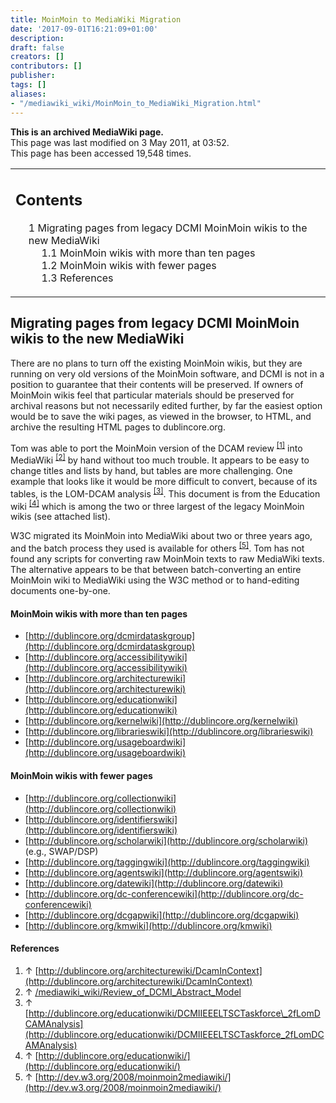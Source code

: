 ```yaml
---
title: MoinMoin to MediaWiki Migration
date: '2017-09-01T16:21:09+01:00'
description: 
draft: false
creators: []
contributors: []
publisher: 
tags: []
aliases:
- "/mediawiki_wiki/MoinMoin_to_MediaWiki_Migration.html"
---
```


 **This is an archived MediaWiki page.**  
This page was last modified on 3 May 2011, at 03:52.  
This page has been accessed 19,548 times.

<table id="toc" class="toc">
  <tr>
    <td>
      <div id="toctitle">
        <h2>Contents</h2>
      </div>
      <ul>
        <li class="toclevel-1 tocsection-1">
          <a href="#Migrating_pages_from_legacy_DCMI_MoinMoin_wikis_to_the_new_MediaWiki"><span class="tocnumber">1</span> <span class="toctext">Migrating pages from legacy DCMI MoinMoin wikis to the new MediaWiki</span></a>
          <ul>
            <li class="toclevel-2 tocsection-2"><a href="#MoinMoin_wikis_with_more_than_ten_pages"><span class="tocnumber">1.1</span> <span class="toctext">MoinMoin wikis with more than ten pages</span></a></li>
            <li class="toclevel-2 tocsection-3"><a href="#MoinMoin_wikis_with_fewer_pages"><span class="tocnumber">1.2</span> <span class="toctext">MoinMoin wikis with fewer pages</span></a></li>
            <li class="toclevel-2 tocsection-4"><a href="#References"><span class="tocnumber">1.3</span> <span class="toctext">References</span></a></li>
          </ul>
        </li>
      </ul>
    </td>
  </tr>
</table>

## Migrating pages from legacy DCMI MoinMoin wikis to the new MediaWiki 

There are no plans to turn off the existing MoinMoin wikis, but they are running on very old versions of the MoinMoin software, and DCMI is not in a position to guarantee that their contents will be preserved. If owners of MoinMoin wikis feel that particular materials should be preserved for archival reasons but not necessarily edited further, by far the easiest option would be to save the wiki pages, as viewed in the browser, to HTML, and archive the resulting HTML pages to dublincore.org.

Tom was able to port the MoinMoin version of the DCAM review <sup id="cite_ref-0" class="reference"><a href="#cite_note-0">[1]</a></sup> into MediaWiki <sup id="cite_ref-1" class="reference"><a href="#cite_note-1">[2]</a></sup> by hand without too much trouble. It appears to be easy to change titles and lists by hand, but tables are more challenging. One example that looks like it would be more difficult to convert, because of its tables, is the LOM-DCAM analysis <sup id="cite_ref-2" class="reference"><a href="#cite_note-2">[3]</a></sup>. This document is from the Education wiki <sup id="cite_ref-3" class="reference"><a href="#cite_note-3">[4]</a></sup> which is among the two or three largest of the legacy MoinMoin wikis (see attached list).

W3C migrated its MoinMoin into MediaWiki about two or three years ago, and the batch process they used is available for others <sup id="cite_ref-4" class="reference"><a href="#cite_note-4">[5]</a></sup>. Tom has not found any scripts for converting raw MoinMoin texts to raw MediaWiki texts. The alternative appears to be that between batch-converting an entire MoinMoin wiki to MediaWiki using the W3C method or to hand-editing documents one-by-one.

#### MoinMoin wikis with more than ten pages 

- [http://dublincore.org/dcmirdataskgroup](http://dublincore.org/dcmirdataskgroup)
- [http://dublincore.org/accessibilitywiki](http://dublincore.org/accessibilitywiki)
- [http://dublincore.org/architecturewiki](http://dublincore.org/architecturewiki)
- [http://dublincore.org/educationwiki](http://dublincore.org/educationwiki)
- [http://dublincore.org/kernelwiki](http://dublincore.org/kernelwiki)
- [http://dublincore.org/librarieswiki](http://dublincore.org/librarieswiki)
- [http://dublincore.org/usageboardwiki](http://dublincore.org/usageboardwiki)

#### MoinMoin wikis with fewer pages 

- [http://dublincore.org/collectionwiki](http://dublincore.org/collectionwiki)
- [http://dublincore.org/identifierswiki](http://dublincore.org/identifierswiki)
- [http://dublincore.org/scholarwiki](http://dublincore.org/scholarwiki) (e.g., SWAP/DSP)
- [http://dublincore.org/taggingwiki](http://dublincore.org/taggingwiki)
- [http://dublincore.org/agentswiki](http://dublincore.org/agentswiki)
- [http://dublincore.org/datewiki](http://dublincore.org/datewiki)
- [http://dublincore.org/dc-conferencewiki](http://dublincore.org/dc-conferencewiki)
- [http://dublincore.org/dcgapwiki](http://dublincore.org/dcgapwiki)
- [http://dublincore.org/kmwiki](http://dublincore.org/kmwiki)

#### References 

1. ↑ [http://dublincore.org/architecturewiki/DcamInContext](http://dublincore.org/architecturewiki/DcamInContext)
2. ↑ [/mediawiki_wiki/Review\_of\_DCMI\_Abstract\_Model](/mediawiki_wiki/Review_of_DCMI_Abstract_Model)
3. ↑ [http://dublincore.org/educationwiki/DCMIIEEELTSCTaskforce\_2fLomDCAMAnalysis](http://dublincore.org/educationwiki/DCMIIEEELTSCTaskforce_2fLomDCAMAnalysis)
4. ↑ [http://dublincore.org/educationwiki/](http://dublincore.org/educationwiki/)
5. ↑ [http://dev.w3.org/2008/moinmoin2mediawiki/](http://dev.w3.org/2008/moinmoin2mediawiki/)

